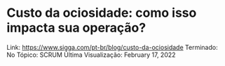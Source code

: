 # Custo da ociosidade: como isso impacta sua operação?

Link: https://www.sigga.com/pt-br/blog/custo-da-ociosidade
Terminado: No
Tópico: SCRUM
Última Visualização: February 17, 2022